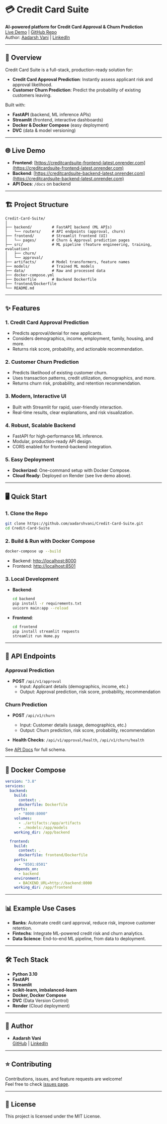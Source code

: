 # 💳 Credit Card Suite

**AI-powered platform for Credit Card Approval & Churn Prediction**  
[Live Demo](https://creditcardsuite-frontend-latest.onrender.com) | [GitHub Repo](https://github.com/aadarshvani/Credit-Card-Suite.git)  
Author: [Aadarsh Vani](https://github.com/aadarshvani) | [LinkedIn](https://www.linkedin.com/in/aadarsh-vani-a60a641a0/)

---

## 🚀 Overview

Credit Card Suite is a full-stack, production-ready solution for:
- **Credit Card Approval Prediction**: Instantly assess applicant risk and approval likelihood.
- **Customer Churn Prediction**: Predict the probability of existing customers leaving.

Built with:
- **FastAPI** (backend, ML inference APIs)
- **Streamlit** (frontend, interactive dashboards)
- **Docker & Docker Compose** (easy deployment)
- **DVC** (data & model versioning)

---

## 🌐 Live Demo

- **Frontend**: [https://creditcardsuite-frontend-latest.onrender.com](https://creditcardsuite-frontend-latest.onrender.com)
- **Backend**: [https://creditcardsuite-backend-latest.onrender.com](https://creditcardsuite-backend-latest.onrender.com)
- **API Docs**: `/docs` on backend

---

## 🏗️ Project Structure

```
Credit-Card-Suite/
│
├── backend/         # FastAPI backend (ML APIs)
│   └── routers/     # API endpoints (approval, churn)
├── frontend/        # Streamlit frontend (UI)
│   └── pages/       # Churn & Approval prediction pages
├── src/             # ML pipeline (feature engineering, training, evaluation)
│   ├── churn/
│   └── approval/
├── artifacts/       # Model transformers, feature names
├── models/          # Trained ML models
├── data/            # Raw and processed data
├── docker-compose.yml
├── Dockerfile       # Backend Dockerfile
├── frontend/Dockerfile
└── README.md
```

---

## ✨ Features

### 1. Credit Card Approval Prediction
- Predicts approval/denial for new applicants.
- Considers demographics, income, employment, family, housing, and more.
- Returns risk score, probability, and actionable recommendation.

### 2. Customer Churn Prediction
- Predicts likelihood of existing customer churn.
- Uses transaction patterns, credit utilization, demographics, and more.
- Returns churn risk, probability, and retention recommendation.

### 3. Modern, Interactive UI
- Built with Streamlit for rapid, user-friendly interaction.
- Real-time results, clear explanations, and risk visualization.

### 4. Robust, Scalable Backend
- FastAPI for high-performance ML inference.
- Modular, production-ready API design.
- CORS enabled for frontend-backend integration.

### 5. Easy Deployment
- **Dockerized**: One-command setup with Docker Compose.
- **Cloud Ready**: Deployed on Render (see live demo above).

---

## 🖥️ Quick Start

### 1. Clone the Repo

```bash
git clone https://github.com/aadarshvani/Credit-Card-Suite.git
cd Credit-Card-Suite
```

### 2. Build & Run with Docker Compose

```bash
docker-compose up --build
```

- Backend: [http://localhost:8000](http://localhost:8000)
- Frontend: [http://localhost:8501](http://localhost:8501)

### 3. Local Development

- **Backend**:  
  ```bash
  cd backend
  pip install -r requirements.txt
  uvicorn main:app --reload
  ```
- **Frontend**:  
  ```bash
  cd frontend
  pip install streamlit requests
  streamlit run Home.py
  ```

---

## 🧩 API Endpoints

### Approval Prediction

- **POST** `/api/v1/approval`
  - Input: Applicant details (demographics, income, etc.)
  - Output: Approval prediction, risk score, probability, recommendation

### Churn Prediction

- **POST** `/api/v1/churn`
  - Input: Customer details (usage, demographics, etc.)
  - Output: Churn prediction, risk score, probability, recommendation

- **Health Checks**: `/api/v1/approval/health`, `/api/v1/churn/health`

See [API Docs](https://creditcardsuite-backend-latest.onrender.com/docs) for full schema.

---

## 🐳 Docker Compose

```yaml
version: "3.8"
services:
  backend:
    build:
      context: .
      dockerfile: Dockerfile
    ports:
      - "8000:8000"
    volumes:
      - ./artifacts:/app/artifacts
      - ./models:/app/models
    working_dir: /app/backend

  frontend:
    build:
      context: .
      dockerfile: frontend/Dockerfile
    ports:
      - "8501:8501"
    depends_on:
      - backend
    environment:
      - BACKEND_URL=http://backend:8000
    working_dir: /app/frontend
```

---

## 📊 Example Use Cases

- **Banks**: Automate credit card approval, reduce risk, improve customer retention.
- **Fintechs**: Integrate ML-powered credit risk and churn analytics.
- **Data Science**: End-to-end ML pipeline, from data to deployment.

---

## 🛠️ Tech Stack

- **Python 3.10**
- **FastAPI**
- **Streamlit**
- **scikit-learn, imbalanced-learn**
- **Docker, Docker Compose**
- **DVC** (Data Version Control)
- **Render** (Cloud deployment)

---

## 👤 Author

- **Aadarsh Vani**  
  [GitHub](https://github.com/aadarshvani) | [LinkedIn](https://www.linkedin.com/in/aadarsh-vani-a60a641a0/)

---

## ⭐️ Contributing

Contributions, issues, and feature requests are welcome!  
Feel free to check [issues page](https://github.com/aadarshvani/Credit-Card-Suite/issues).

---

## 📄 License

This project is licensed under the MIT License. 